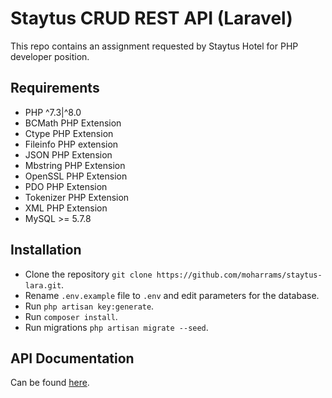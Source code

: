 # Staytus CRUD REST API (Laravel)
This repo contains an assignment requested by Staytus Hotel for PHP developer position.

## Requirements
- PHP ^7.3|^8.0
- BCMath PHP Extension
- Ctype PHP Extension
- Fileinfo PHP extension
- JSON PHP Extension
- Mbstring PHP Extension
- OpenSSL PHP Extension
- PDO PHP Extension
- Tokenizer PHP Extension
- XML PHP Extension
- MySQL >= 5.7.8

## Installation
- Clone the repository `git clone https://github.com/moharrams/staytus-lara.git`.
- Rename `.env.example` file to `.env` and edit parameters for the database.
- Run `php artisan key:generate`.
- Run `composer install`.
- Run migrations `php artisan migrate --seed`.

## API Documentation
Can be found [here](APIDOCS.md).
